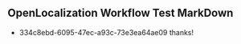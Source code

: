 ## OpenLocalization Workflow Test MarkDown
* 334c8ebd-6095-47ec-a93c-73e3ea64ae09 
thanks!<!--HONumber=Mar16_HO2-->
